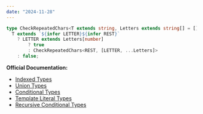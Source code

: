 ```yaml
---
date: "2024-11-28"
---
```

```ts
type CheckRepeatedChars<T extends string, Letters extends string[] = []> =
  T extends `${infer LETTER}${infer REST}`
    ? LETTER extends Letters[number]
        ? true
        : CheckRepeatedChars<REST, [LETTER, ...Letters]>
    : false;
```

**Official Documentation:**
- [Indexed Types](https://www.typescriptlang.org/docs/handbook/2/indexed-access-types.html)
- [Union Types](https://www.typescriptlang.org/docs/handbook/2/everyday-types.html#union-types)
- [Conditional Types](https://www.typescriptlang.org/docs/handbook/2/conditional-types.html)
- [Template Literal Types](https://www.typescriptlang.org/docs/handbook/release-notes/typescript-4-1.html#template-literal-types)
- [Recursive Conditional Types](https://www.typescriptlang.org/docs/handbook/release-notes/typescript-4-1.html#recursive-conditional-types)










